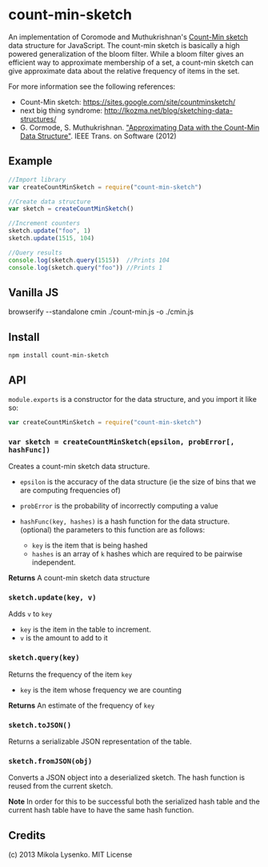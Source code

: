 count-min-sketch
================
An implementation of Coromode and Muthukrishnan's [Count-Min sketch](http://en.wikipedia.org/wiki/Count-Min_sketch) data structure for JavaScript.  The count-min sketch is basically a high powered generalization of the bloom filter.  While a bloom filter gives an efficient way to approximate membership of a set, a count-min sketch can give approximate data about the relative frequency of items in the set.

For more information see the following references:

* Count-Min sketch:  https://sites.google.com/site/countminsketch/
* next big thing syndrome: http://lkozma.net/blog/sketching-data-structures/
* G. Cormode, S. Muthukrishnan. ["Approximating Data with the Count-Min Data Structure"](http://dimacs.rutgers.edu/~graham/pubs/papers/cmsoft.pdf).  IEEE Trans. on Software (2012)

## Example

```javascript
//Import library
var createCountMinSketch = require("count-min-sketch")

//Create data structure
var sketch = createCountMinSketch()

//Increment counters
sketch.update("foo", 1)
sketch.update(1515, 104)

//Query results
console.log(sketch.query(1515))  //Prints 104
console.log(sketch.query("foo")) //Prints 1
```

## Vanilla JS
browserify --standalone cmin ./count-min.js -o ./cmin.js

## Install

    npm install count-min-sketch
    
## API

`module.exports` is a constructor for the data structure, and you import it like so:

```javascript
var createCountMinSketch = require("count-min-sketch")
```

### `var sketch = createCountMinSketch(epsilon, probError[, hashFunc])`
Creates a count-min sketch data structure.

* `epsilon` is the accuracy of the data structure (ie the size of bins that we are computing frequencies of)
* `probError` is the probability of incorrectly computing a value
* `hashFunc(key, hashes)` is a hash function for the data structure. (optional)  the parameters to this function are as follows:

    + `key` is the item that is being hashed
    + `hashes` is an array of `k` hashes which are required to be pairwise independent.

**Returns** A count-min sketch data structure

### `sketch.update(key, v)`
Adds `v` to `key`

* `key` is the item in the table to increment.
* `v` is the amount to add to it


### `sketch.query(key)`
Returns the frequency of the item `key`

* `key` is the item whose frequency we are counting

**Returns** An estimate of the frequency of `key`

### `sketch.toJSON()`
Returns a serializable JSON representation of the table.

### `sketch.fromJSON(obj)`
Converts a JSON object into a deserialized sketch.  The hash function is reused from the current sketch.  

**Note** In order for this to be successful both the serialized hash table and the current hash table have to have the same hash function.

## Credits
(c) 2013 Mikola Lysenko. MIT License

